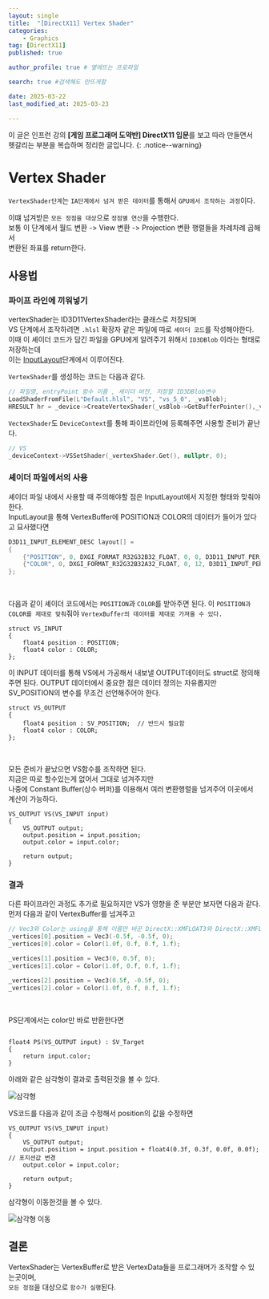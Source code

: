 ```yaml
---
layout: single
title:  "[DirectX11] Vertex Shader"
categories: 
    - Graphics
tag: [DirectX11]
published: true

author_profile: true # 옆에뜨는 프로파일

search: true #검색해도 안뜨게함

date: 2025-03-22
last_modified_at: 2025-03-23

---
```

이 글은 인프런 강의 **[게임 프로그래머 도약반] DirectX11 입문**를 보고 따라 만들면서 헷갈리는 부분을 복습하며 정리한 글입니다.
{: .notice--warning}

# Vertex Shader
`VertexShader단계`는 `IA단계에서 넘겨 받은 데이터`를 통해서 `GPU에서 조작하는 과정`이다.

이떄 넘겨받은 `모든 정점을 대상`으로 `정점별 연산`을 수행한다. <br>
보통 이 단계에서 월드 변환 -> View 변환 -> Projection 변환 행렬들을 차례차례 곱해서 <br>
변환된 좌표를 return한다.

## 사용법
### 파이프 라인에 끼워넣기
vertexShader는 ID3D11VertexShader라는 클래스로 저장되며<br>
VS 단계에서 조작하려면 `.hlsl` 확장자 같은 파일에 따로 `셰이더 코드`를 작성해야한다.<br>
이때 이 셰이더 코드가 담긴 파일을 GPU에게 알려주기 위해서 `ID3DBlob` 이라는 형태로 저장하는데<br>
이는 [InputLayout](https://novicehog.github.io/graphics/IA/#inputlayout)단계에서 이루어진다.


`VertexShader`를 생성하는 코드는 다음과 같다.
```cpp
// 파일명, entryPoint 함수 이름 , 셰이더 버전, 저장할 ID3DBlob변수
LoadShaderFromFile(L"Default.hlsl", "VS", "vs_5_0", _vsBlob);
HRESULT hr = _device->CreateVertexShader(_vsBlob->GetBufferPointer(),_vsBlob->GetBufferSize(), nullptr, _vertexShader.GetAddressOf());
```


`VectexShader`도 `DeviceContext`를 통해 파이프라인에 등록해주면 사용할 준비가 끝난다.
```cpp
// VS
_deviceContext->VSSetShader(_vertexShader.Get(), nullptr, 0);
```


### 셰이더 파일에서의 사용
셰이더 파일 내에서 사용할 때 주의해야할 점은 InputLayout에서 지정한 형태와 맞춰야한다.<br>
InputLayout을 통해 VertexBuffer에 POSITION과 COLOR의 데이터가 들어가 있다고 묘사했다면

```cpp
D3D11_INPUT_ELEMENT_DESC layout[] =
{
    {"POSITION", 0, DXGI_FORMAT_R32G32B32_FLOAT, 0, 0, D3D11_INPUT_PER_VERTEX_DATA,0},
    {"COLOR", 0, DXGI_FORMAT_R32G32B32A32_FLOAT, 0, 12, D3D11_INPUT_PER_VERTEX_DATA,0},
};
```

<br>


다음과 같이 셰이더 코드에서는 `POSITION`과 `COLOR`를 받아주면 된다.
이 `POSITION과 COLOR를 제대로 맞춰`줘야 `VertexBuffer의 데이터를 제대로 가져올 수 있다.`

```hlsl
struct VS_INPUT
{
    float4 position : POSITION;  
    float4 color : COLOR;
};
```


이 INPUT 데이터를 통해 VS에서 가공해서 내보낼 OUTPUT데이터도 struct로 정의해주면 된다.
OUTPUT 데이터에서 중요한 점은 데이터 정의는 자유롭지만 SV_POSITION의 변수를 무조건 선언해주어야 한다.

```hlsl
struct VS_OUTPUT
{
    float4 position : SV_POSITION;  // 반드시 필요함
    float4 color : COLOR;
};
```

<br>

모든 준비가 끝났으면 VS함수를 조작하면 된다.<br>
지금은 따로 할수있는게 없어서 그대로 넘겨주지만 <br>
나중에 Constant Buffer(상수 버퍼)를 이용해서 여러 변환행렬을 넘겨주어 이곳에서 계산이 가능하다.


```hlsl
VS_OUTPUT VS(VS_INPUT input)
{
    VS_OUTPUT output;
    output.position = input.position;
    output.color = input.color;
    
    return output;
}
```


### 결과
다른 파이프라인 과정도 추가로 필요하지만 VS가 영향을 준 부분만 보자면 다음과 같다.<br>
먼저 다음과 같이 VertexBuffer를 넘겨주고

```cpp
// Vec3와 Color는 using을 통해 이름만 바꾼 DirectX::XMFLOAT3와 DirectX::XMFLOAT4임
_vertices[0].position = Vec3(-0.5f, -0.5f, 0);
_vertices[0].color = Color(1.0f, 0.f, 0.f, 1.f);

_vertices[1].position = Vec3(0, 0.5f, 0);
_vertices[1].color = Color(1.0f, 0.f, 0.f, 1.f);

_vertices[2].position = Vec3(0.5f, -0.5f, 0);
_vertices[2].color = Color(1.0f, 0.f, 0.f, 1.f);
```
<br>

PS단계에서는 color만 바로 반환한다면

```hlsl

float4 PS(VS_OUTPUT input) : SV_Target
{
    return input.color;
}

```

아래와 같은 삼각형이 결과로 출력된것을 볼 수 있다.

![삼각형](https://github.com/user-attachments/assets/b6f49a9f-8a04-466c-b99a-45e73b974ab1)

VS코드를 다음과 같이 조금 수정해서 position의 값을 수정하면

```hlsl
VS_OUTPUT VS(VS_INPUT input)
{
    VS_OUTPUT output;
    output.position = input.position + float4(0.3f, 0.3f, 0.0f, 0.0f); // 포지션값 변경
    output.color = input.color;
    
    return output;
}
```

삼각형이 이동한것을 볼 수 있다.

![삼각형 이동](https://github.com/user-attachments/assets/d36d6aa2-c641-4787-bbec-85b4d31f07e9)



## 결론
VertexShader는 VertexBuffer로 받은 VertexData들을 프로그래머가 조작할 수 있는곳이며, <br>
`모든 정점`을 대상으로 `함수가 실행`된다.


